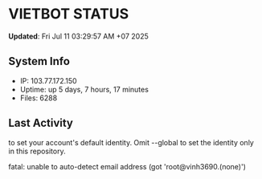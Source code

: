 # VIETBOT STATUS
**Updated**: Fri Jul 11 03:29:57 AM +07 2025

## System Info
- IP: 103.77.172.150
- Uptime: up 5 days, 7 hours, 17 minutes
- Files: 6288

## Last Activity

to set your account's default identity.
Omit --global to set the identity only in this repository.

fatal: unable to auto-detect email address (got 'root@vinh3690.(none)')

